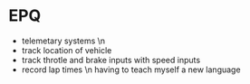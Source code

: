 # EPQ

- telemetary systems
\n
- track location of vehicle
- track throtle and brake inputs with speed inputs
-  record lap times
\n
having to teach myself a new language
